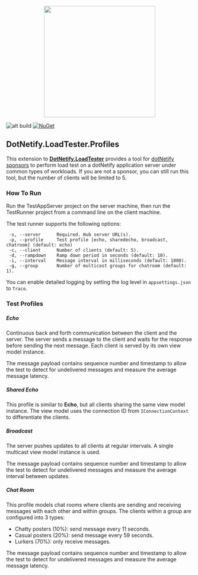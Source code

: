 <p align="center"><img width="300px" src="http://dotnetify.net/content/images/dotnetify-logo.png"></p>

![alt build](https://github.com/dsuryd/dotNetify-LoadTester.Profiles/actions/workflows/build.yml/badge.svg)
[![NuGet](https://img.shields.io/nuget/v/DotNetify.LoadTester.Profiles.svg?style=flat-square)](https://www.nuget.org/packages/DotNetify.LoadTester.Profiles/)

## DotNetify.LoadTester.Profiles

This extension to [**DotNetify.LoadTester**](https://dotnetify.net/core/dotnetify-loadtester) provides a tool for [dotNetify sponsors](https://github.com/sponsors/dsuryd) to perform load  test on a dotNetify application server under common types of workloads.  If you are not a sponsor, you can still run this tool, but the number of clients will be limited to 5.

### How To Run

Run the TestAppServer project on the server machine, then run the TestRunner project from a command line on the client machine.  

The test runner supports the following options:
```
 -s, --server      Required. Hub server URL(s).
 -p, --profile     Test profile [echo, sharedecho, broadcast, chatroom] (default: echo)
 -c, --client      Number of clients (default: 5).
 -d, --rampdown    Ramp down period in seconds (default: 10).
 -i, --interval    Message interval in milliseconds (default: 1000).
 -g, --group       Number of multicast groups for chatroom (default: 1).
```

You can enable detailed logging by setting the log level in `appsettings.json` to `Trace`.

### Test Profiles

##### Echo

Continuous back and forth communication between the client and the server. The server sends a message to the client and waits for the response before sending the next message. Each client is served by its own view model instance.

The message payload contains sequence number and timestamp to allow the test to detect for undelivered messages and measure the average message latency.

##### Shared Echo

This profile is similar to **Echo**, but all clients sharing the same view model instance. The view model uses the connection ID from `IConnectionContext` to differentiate the clients.

##### Broadcast

The server pushes updates to all clients at regular intervals. A single multicast view model instance is used.

The message payload contains sequence number and timestamp to allow the test to detect for undelivered messages and measure the average interval between updates.

##### Chat Room

This profile models chat rooms where clients are sending and receiving messages with each other and within groups. The clients within a group are configured into 3 types:

- Chatty posters (10%): send message every 11 seconds.
- Casual posters (20%): send message every 59 seconds.
- Lurkers (70%): only receive messages.

The message payload contains sequence number and timestamp to allow the test to detect for undelivered messages and measure the average message latency.

 
